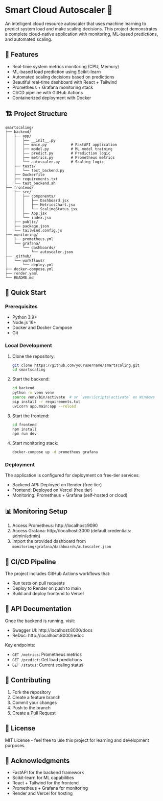 # Smart Cloud Autoscaler 🚀

An intelligent cloud resource autoscaler that uses machine learning to predict system load and make scaling decisions. This project demonstrates a complete cloud-native application with monitoring, ML-based predictions, and automated scaling.

## 🌟 Features

- Real-time system metrics monitoring (CPU, Memory)
- ML-based load prediction using Scikit-learn
- Automated scaling decisions based on predictions
- Beautiful real-time dashboard with React + Tailwind
- Prometheus + Grafana monitoring stack
- CI/CD pipeline with GitHub Actions
- Containerized deployment with Docker

## 🏗️ Project Structure

```
smartscaling/
├── backend/
│   ├── app/
│   │   ├── __init__.py
│   │   ├── main.py           # FastAPI application
│   │   ├── model.py          # ML model training
│   │   ├── predict.py        # Prediction logic
│   │   ├── metrics.py        # Prometheus metrics
│   │   └── autoscaler.py     # Scaling logic
│   ├── tests/
│   │   └── test_backend.py
│   ├── Dockerfile
│   ├── requirements.txt
│   └── test_backend.sh
├── frontend/
│   ├── src/
│   │   ├── components/
│   │   │   ├── Dashboard.jsx
│   │   │   ├── MetricsChart.jsx
│   │   │   └── ScalingStatus.jsx
│   │   ├── App.jsx
│   │   └── index.jsx
│   ├── public/
│   ├── package.json
│   └── tailwind.config.js
├── monitoring/
│   ├── prometheus.yml
│   └── grafana/
│       └── dashboards/
│           └── autoscaler.json
├── .github/
│   └── workflows/
│       └── deploy.yml
├── docker-compose.yml
├── render.yaml
└── README.md
```

## 🚀 Quick Start

### Prerequisites

- Python 3.9+
- Node.js 16+
- Docker and Docker Compose
- Git

### Local Development

1. Clone the repository:
   ```bash
   git clone https://github.com/yourusername/smartscaling.git
   cd smartscaling
   ```

2. Start the backend:
   ```bash
   cd backend
   python -m venv venv
   source venv/bin/activate  # or `venv\Scripts\activate` on Windows
   pip install -r requirements.txt
   uvicorn app.main:app --reload
   ```

3. Start the frontend:
   ```bash
   cd frontend
   npm install
   npm run dev
   ```

4. Start monitoring stack:
   ```bash
   docker-compose up -d prometheus grafana
   ```

### Deployment

The application is configured for deployment on free-tier services:

- Backend API: Deployed on Render (free tier)
- Frontend: Deployed on Vercel (free tier)
- Monitoring: Prometheus + Grafana (self-hosted or cloud)

## 📊 Monitoring Setup

1. Access Prometheus: http://localhost:9090
2. Access Grafana: http://localhost:3000 (default credentials: admin/admin)
3. Import the provided dashboard from `monitoring/grafana/dashboards/autoscaler.json`

## 🔄 CI/CD Pipeline

The project includes GitHub Actions workflows that:
- Run tests on pull requests
- Deploy to Render on push to main
- Build and deploy frontend to Vercel

## 📝 API Documentation

Once the backend is running, visit:
- Swagger UI: http://localhost:8000/docs
- ReDoc: http://localhost:8000/redoc

Key endpoints:
- `GET /metrics`: Prometheus metrics
- `GET /predict`: Get load predictions
- `GET /status`: Current scaling status

## 🤝 Contributing

1. Fork the repository
2. Create a feature branch
3. Commit your changes
4. Push to the branch
5. Create a Pull Request

## 📄 License

MIT License - feel free to use this project for learning and development purposes.

## 🙏 Acknowledgments

- FastAPI for the backend framework
- Scikit-learn for ML capabilities
- React + Tailwind for the frontend
- Prometheus + Grafana for monitoring
- Render and Vercel for hosting 
